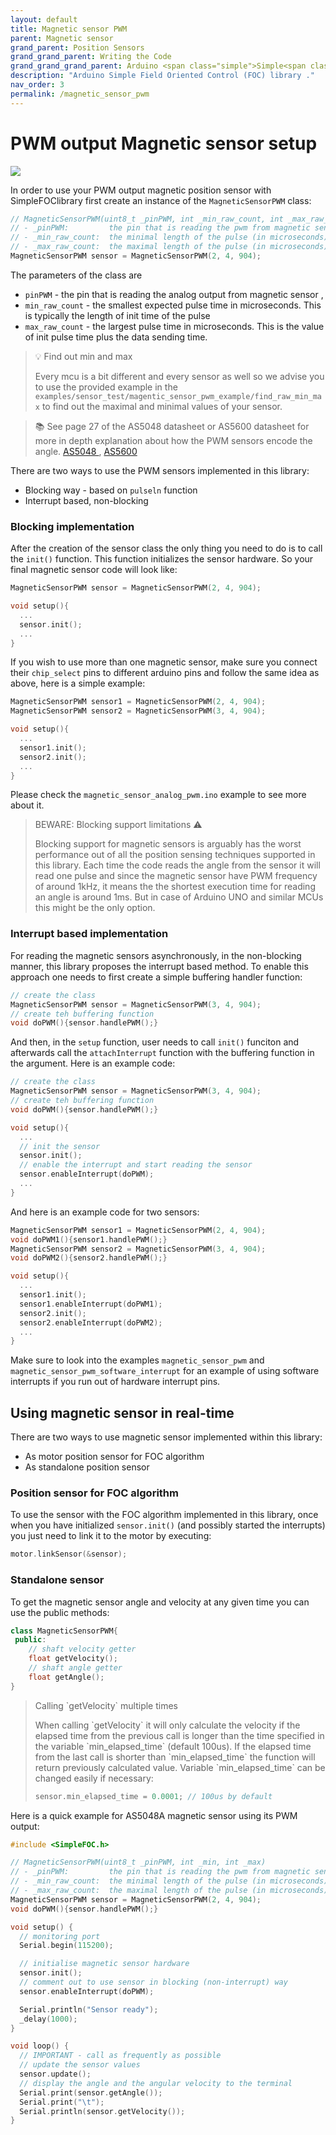 ```yaml
---
layout: default
title: Magnetic sensor PWM
parent: Magnetic sensor
grand_parent: Position Sensors
grand_grand_parent: Writing the Code
grand_grand_grand_parent: Arduino <span class="simple">Simple<span class="foc">FOC</span>library</span>
description: "Arduino Simple Field Oriented Control (FOC) library ."
nav_order: 3
permalink: /magnetic_sensor_pwm
---
```



# PWM output Magnetic sensor setup
<img src="./extras/Images/pwm_sensor.png">

In order to use your PWM output magnetic position sensor with <span class="simple">Simple<span class="foc">FOC</span>library</span> first create an instance of the `MagneticSensorPWM` class:
```cpp
// MagneticSensorPWM(uint8_t _pinPWM, int _min_raw_count, int _max_raw_count)
// - _pinPWM:         the pin that is reading the pwm from magnetic sensor
// - _min_raw_count:  the minimal length of the pulse (in microseconds)
// - _max_raw_count:  the maximal length of the pulse (in microseconds)
MagneticSensorPWM sensor = MagneticSensorPWM(2, 4, 904);
```

The parameters of the class are
- `pinPWM` - the pin that is reading the analog output from magnetic sensor , 
- `min_raw_count` - the smallest expected pulse time in microseconds. This is typically the length of init time of the pulse
- `max_raw_count` - the largest pulse time in microseconds. This is the value of init pulse time plus the data sending time.

<blockquote class="info"> <p class="heading"> 💡 Find out min and max</p>
Every mcu is a bit different and every sensor as well so we advise you to use the provided example in the <code class="highlighter-rouge">examples/sensor_test/magentic_sensor_pwm_example/find_raw_min_max</code> to find out the maximal and minimal values of your sensor.
</blockquote>

<blockquote class="info"> 📚 See page 27 of the AS5048 datasheet or AS5600 datasheet for more in depth explanation about how the PWM sensors encode the angle. <a href="https://ams.com/documents/20143/36005/AS5048_DS000298_4-00.pdf">AS5048 </a>, <a href="https://ams.com/documents/20143/36005/AS5600_DS000365_5-00.pdf">AS5600</a>   </blockquote>


There are two ways to use the PWM sensors implemented in this library:
- Blocking way - based on `pulseln` function
- Interrupt based, non-blocking


### Blocking implementation

After the creation of the sensor class the only thing you need to do is to call the `init()` function. This function initializes the sensor hardware. So your final magnetic sensor code will look like:
```cpp
MagneticSensorPWM sensor = MagneticSensorPWM(2, 4, 904);

void setup(){
  ...
  sensor.init();
  ...
}
```

If you wish to use more than one magnetic sensor, make sure you connect their `chip_select` pins to different arduino pins and follow the same idea as above, here is a simple example:
```cpp
MagneticSensorPWM sensor1 = MagneticSensorPWM(2, 4, 904);
MagneticSensorPWM sensor2 = MagneticSensorPWM(3, 4, 904);

void setup(){
  ...
  sensor1.init();
  sensor2.init();
  ...
}
```
Please check the `magnetic_sensor_analog_pwm.ino` example to see more about it.

<blockquote class="warning">
<p class="heading">BEWARE: Blocking support limitations ⚠️</p>
Blocking support for magnetic sensors is arguably has the worst performance out of all the  position sensing techniques supported in this library. Each time the code reads the angle from the sensor it will read one pulse and since the magnetic sensor have PWM frequency of around 1kHz, it means the the shortest execution time for reading an angle is around 1ms. 
But in case of Arduino UNO and similar MCUs this might be the only option.
</blockquote>

### Interrupt based implementation

For reading the magnetic sensors asynchronously, in the non-blocking manner, this library proposes the interrupt based method. To enable this approach one needs to first create a simple buffering handler function:
```cpp
// create the class
MagneticSensorPWM sensor = MagneticSensorPWM(3, 4, 904);
// create teh buffering function
void doPWM(){sensor.handlePWM();}
```

And then, in the `setup` function, user needs to call `init()` funciton and afterwards call the `attachInterrupt` function with the buffering function in the argument. Here is an example code: 
```cpp
// create the class
MagneticSensorPWM sensor = MagneticSensorPWM(3, 4, 904);
// create teh buffering function
void doPWM(){sensor.handlePWM();}

void setup(){
  ...
  // init the sensor
  sensor.init();
  // enable the interrupt and start reading the sensor
  sensor.enableInterrupt(doPWM);
  ...
}
```
And here is an example code for two sensors:
```cpp
MagneticSensorPWM sensor1 = MagneticSensorPWM(2, 4, 904);
void doPWM1(){sensor1.handlePWM();} 
MagneticSensorPWM sensor2 = MagneticSensorPWM(3, 4, 904);
void doPWM2(){sensor2.handlePWM();}

void setup(){
  ...
  sensor1.init();  
  sensor1.enableInterrupt(doPWM1);
  sensor2.init();  
  sensor2.enableInterrupt(doPWM2);
  ...
}
```
Make sure to look into the examples `magnetic_sensor_pwm` and `magnetic_sensor_pwm_software_interrupt` for an example of using software interrupts if you run out of hardware interrupt pins. 


## Using magnetic sensor in real-time

There are two ways to use magnetic sensor implemented within this library:
- As motor position sensor for FOC algorithm
- As standalone position sensor

### Position sensor for FOC algorithm

To use the sensor with the FOC algorithm implemented in this library, once when you have initialized `sensor.init()` (and possibly started the interrupts) you just need to link it to the motor by executing:
```cpp
motor.linkSensor(&sensor);
```

### Standalone sensor 

To get the magnetic sensor angle and velocity at any given time you can use the public methods:
```cpp
class MagneticSensorPWM{
 public:
    // shaft velocity getter
    float getVelocity();
  	// shaft angle getter
    float getAngle();
}
```

<blockquote markdown="1" class="info">
<p class="heading" markdown="1">Calling `getVelocity` multiple times</p>
When calling `getVelocity` it will only calculate the velocity if the elapsed time from the previous call is longer than the time specified in the variable `min_elapsed_time` (default 100us). If the elapsed time from the last call is shorter than `min_elapsed_time` the function will return previously calculated value. Variable `min_elapsed_time` can be changed easily if necessary:

```cpp
sensor.min_elapsed_time = 0.0001; // 100us by default
```
</blockquote>


Here is a quick example for AS5048A magnetic sensor using its PWM output:
```cpp
#include <SimpleFOC.h>

// MagneticSensorPWM(uint8_t _pinPWM, int _min, int _max)
// - _pinPWM:         the pin that is reading the pwm from magnetic sensor
// - _min_raw_count:  the minimal length of the pulse (in microseconds)
// - _max_raw_count:  the maximal length of the pulse (in microseconds)
MagneticSensorPWM sensor = MagneticSensorPWM(2, 4, 904);
void doPWM(){sensor.handlePWM();}

void setup() {
  // monitoring port
  Serial.begin(115200);

  // initialise magnetic sensor hardware
  sensor.init();
  // comment out to use sensor in blocking (non-interrupt) way
  sensor.enableInterrupt(doPWM);

  Serial.println("Sensor ready");
  _delay(1000);
}

void loop() {
  // IMPORTANT - call as frequently as possible
  // update the sensor values 
  sensor.update();
  // display the angle and the angular velocity to the terminal
  Serial.print(sensor.getAngle());
  Serial.print("\t");
  Serial.println(sensor.getVelocity());
}
```
